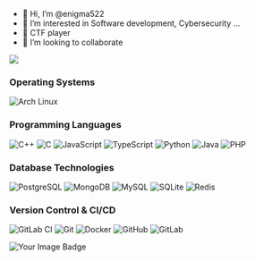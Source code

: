 - 👋 Hi, I’m @enigma522
- 👀 I’m interested in  Software development, Cybersecurity ...
- 🌱 CTF player
- 💞️ I’m looking to collaborate

  
![](https://komarev.com/ghpvc/?username=enigma522)


### Operating Systems

![Arch Linux](https://img.shields.io/badge/Arch%20Linux-1793D1?logo=arch-linux&logoColor=fff)

### Programming Languages

![C++](https://img.shields.io/badge/C++-%2300599C.svg?logo=c%2B%2B&logoColor=white)
![C](https://img.shields.io/badge/-C-000?&logo=c)
![JavaScript](https://img.shields.io/badge/-JavaScript-000?&logo=JavaScript)
![TypeScript](https://img.shields.io/badge/-TypeScript-000?&logo=TypeScript)
![Python](https://img.shields.io/badge/-Python-000?&logo=Python)
![Java](https://img.shields.io/badge/-Java-000?&logo=Java)
![PHP](https://img.shields.io/badge/-PHP-000?&logo=php)

### Database Technologies

![PostgreSQL](https://img.shields.io/badge/-PostgreSQL-000?&logo=postgresql)
![MongoDB](https://img.shields.io/badge/-MongoDB-000?&logo=mongodb)
![MySQL](https://img.shields.io/badge/-MySQL-000?&logo=mysql)
![SQLite](https://img.shields.io/badge/-SQLite-000?&logo=sqlite)
![Redis](https://img.shields.io/badge/-Redis-000?&logo=redis)

### Version Control & CI/CD

![GitLab CI](https://img.shields.io/badge/ansible-EE0000?style=plastic&logo=ansible&logoColor=white)
![Git](https://img.shields.io/badge/-Git-000?&logo=git)
![Docker](https://img.shields.io/badge/Docker-2496ED?logo=docker&logoColor=fff)
![GitHub](https://img.shields.io/badge/-GitHub-000?&logo=github)
![GitLab](https://img.shields.io/badge/-GitLab-000?&logo=gitlab)

<img src="https://tryhackme-badges.s3.amazonaws.com/enigma522.png" alt="Your Image Badge" />


